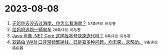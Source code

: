 # 2023-08-08

1. [无论你去没去过海南，你怎么看海南？](https://www.v2ex.com/t/963237) `57条评论` `问与答`
1. [给妈妈选购一辆电车](https://www.v2ex.com/t/963239) `20条评论` `问与答`
1. [Java 也像 .NET Core 这样版本号快速迭代吗？](https://www.v2ex.com/t/963245) `8条评论` `问与答`
1. [软路由 WAN 口非常频繁掉线，已排查多种问题，均无果，求帮助。](https://www.v2ex.com/t/963235) `8条评论` `路由器`
